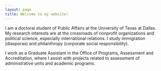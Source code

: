 ```yaml
---
layout: page
title: Welcome to my website!
---
```


I am a doctoral student of Public Affairs at the University of Texas at Dallas. My research interests are at the crossroads of nonprofit organizations and political science, especially international relations. I study immigration (diasporas) and philanthropy (corporate social responsibility).

I work as a Graduate Assistant in the Office of Programs, Assessment and Accreditation, where I assist with projects related to assessment of administrative units and academic programs.

